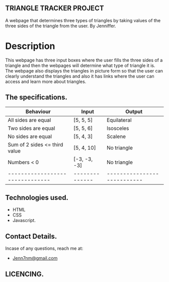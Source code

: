## TRIANGLE TRACKER PROJECT
A webpage that determines three types of triangles by taking values of the three sides of the triangle from the user.
By Jenniffer.

# Description
 This webpage has three input boxes where the user fills the three sides of a triangle and then the webpages will determine what type of triangle it is. The webpage also displays the triangles in picture form so that the user can clearly understand the triangles and also it has links where the user can access and learn more about triangles.

 ## The specifications.

|Behaviour                     |  Input       |    Output
-------------------------------|--------------|-----------------------
  All sides are equal	       |[5, 5, 5]     | Equilateral
  Two sides are equal	       | [5, 5, 6]    |   Isosceles	
  No sides are equal	       |[5, 4, 3]	  |  Scalene
  Sum of 2 sides <= third value|[5, 4, 10]	  |  No triangle
  Numbers < 0                  | [-3, -3, -3] |    No triangle
-------------------------------|--------------|---------------------------

## Technologies used.
* HTML 
* CSS
* Javascript.

## Contact Details.
Incase of any questions, reach me at:
* Jenn7nm@gmail.com

## LICENCING.



